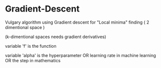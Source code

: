 # Gradient-Descent
Vulgary algorithm using Gradient descent for "Local minima" finding  ( 2 dimentional space )

(k-dimentional spaces needs gradient derivatives)

variable 'f' is the function

variable 'alpha' is the hyperparameter OR learning rate in machine learning OR the step in mathematics

<LittleYounes/>
